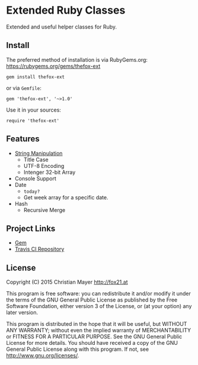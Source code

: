 # Extended Ruby Classes

Extended and useful helper classes for Ruby.

## Install

The preferred method of installation is via RubyGems.org:  
<https://rubygems.org/gems/thefox-ext>

	gem install thefox-ext

or via `Gemfile`:

	gem 'thefox-ext', '~>1.0'

Use it in your sources:

	require 'thefox-ext'

## Features

- [String Manipulation](lib/thefox-ext/ext/string.rb)
	- Title Case
	- UTF-8 Encoding
	- Intenger 32-bit Array
- Console Support
- Date
	- `today?`
	- Get week array for a specific date.
- Hash
	- Recursive Merge

## Project Links

- [Gem](https://rubygems.org/gems/thefox-ext)
- [Travis CI Repository](https://travis-ci.org/TheFox/ext.rb)

## License
Copyright (C) 2015 Christian Mayer <http://fox21.at>

This program is free software: you can redistribute it and/or modify it under the terms of the GNU General Public License as published by the Free Software Foundation, either version 3 of the License, or (at your option) any later version.

This program is distributed in the hope that it will be useful, but WITHOUT ANY WARRANTY; without even the implied warranty of MERCHANTABILITY or FITNESS FOR A PARTICULAR PURPOSE. See the GNU General Public License for more details. You should have received a copy of the GNU General Public License along with this program. If not, see <http://www.gnu.org/licenses/>.
